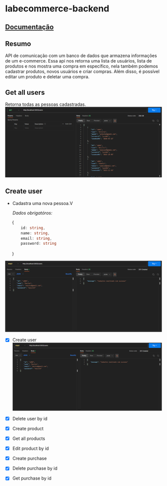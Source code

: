 # labecommerce-backend

## [Documentação](https://documenter.getpostman.com/view/26586405/2s93sgXr7N)

## Resumo

API de comunicação com um banco de dados que armazena informações de um e-commerce.
Essa api nos retorna uma lista de usuários, lista de produtos e nos mostra uma compra em específico, nela também podemos cadastrar produtos, novos usuários e criar compras. Além disso, é possível editar um produto e deletar uma compra.


 ## Get all users
Retorna todas as pessoas cadastradas.<br>
![image get all users](./printsLabecommerceBackend/getAllUsers.png)

## Create user
- Cadastra uma nova pessoa.V

  *Dados obrigatóros:* 

 ```typescript
    {
        id: string,
        name: string,
        email: string,
        password: string

    }
 ```
![createUser](./printsLabecommerceBackend/createUser.png)
 - [x]  Create user
![create user](./printsLabecommerceBackend/createUser.png)
 - [x]  Delete user by id

 - [x]  Create product
 - [x]  Get all products 
 - [x]  Edit product by id
 - [x]  Create purchase
 - [x]  Delete purchase by id
 - [x]  Get purchase by id
